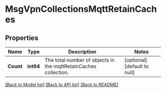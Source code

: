 # MsgVpnCollectionsMqttRetainCaches

## Properties
Name | Type | Description | Notes
------------ | ------------- | ------------- | -------------
**Count** | **int64** | The total number of objects in the mqttRetainCaches collection. | [optional] [default to null]

[[Back to Model list]](../README.md#documentation-for-models) [[Back to API list]](../README.md#documentation-for-api-endpoints) [[Back to README]](../README.md)

